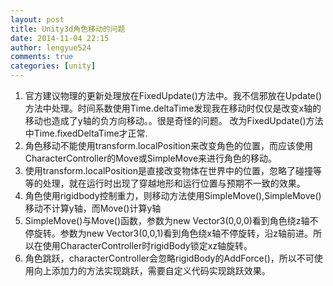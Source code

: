 ```yaml
---
layout: post
title: Unity3d角色移动的问题
date: 2014-11-04 22:15
author: lengyue524
comments: true
categories: [unity]
---
```

<ol>
	<li>
		官方建议物理的更新处理放在FixedUpdate()方法中。我不信邪放在Update()方法中处理。时间系数使用Time.deltaTime发现我在移动时仅仅是改变x轴的移动也造成了y轴的负方向移动。。很是奇怪的问题。
改为FixedUpdate()方法中Time.fixedDeltaTime才正常.
	</li>
	<li>
		角色移动不能使用transform.localPosition来改变角色的位置，而应该使用CharacterController的Move或SimpleMove来进行角色的移动。
	</li>
	<li>
		使用transform.localPosition是直接改变物体在世界中的位置，忽略了碰撞等等的处理，就在运行时出现了穿越地形和运行位置与预期不一致的效果。
	</li>
	<li>
		角色使用rigidbody控制重力，则移动方法使用SimpleMove(),SimpleMove()移动不计算y轴，而Move()计算y轴
	</li>
	<li>
		SimpleMove()与Move()函数，参数为new Vector3(0,0,0)看到角色绕z轴不停旋转。参数为new Vector3(0,0,1)看到角色绕x轴不停旋转，沿z轴前进。所以在使用CharacterController时rigidBody锁定xz轴旋转。
	</li>
	<li>
		角色跳跃，characterController会忽略rigidBody的AddForce()，所以不可使用向上添加力的方法实现跳跃，需要自定义代码实现跳跃效果。
	</li>
</ol>
